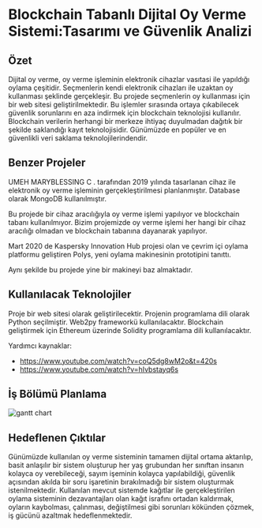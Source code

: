 # Blockchain Tabanlı Dijital Oy Verme Sistemi:Tasarımı ve Güvenlik Analizi

## Özet
Dijital oy verme, oy verme işleminin elektronik cihazlar vasıtasi ile yapıldığı oylama çeşitidir.
Seçmenlerin kendi elektronik cihazları ile uzaktan oy kullanması şeklinde gerçekleşir. Bu projede seçmenlerin oy kullanması için bir web sitesi geliştirilmektedir.
Bu işlemler sırasında ortaya çıkabilecek güvenlik sorunlarını en aza indirmek için blockchain teknolojisi kullanılır. Blockchain verilerin herhangi bir merkeze ihtiyaç duyulmadan dağıtık bir şekilde saklandığı kayıt teknolojisidir. Günümüzde en popüler ve en güvenlikli veri saklama teknolojilerindendir.

## Benzer Projeler
UMEH MARYBLESSING C . tarafından 2019 yılında tasarlanan cihaz ile elektronik oy verme işleminin gerçekleştirilmesi planlanmıştır. Database olarak MongoDB kullanılmıştır.

Bu projede bir cihaz aracılığıyla oy verme işlemi yapılıyor ve blockchain tabanı kullanılmıyor. Bizim projemizde oy verme işlemi her hangi bir cihaz aracılığı olmadan ve blockchain tabanına dayanarak yapılıyor.

Mart 2020 de Kaspersky Innovation Hub projesi olan ve çevrim içi oylama platformu geliştiren Polys, yeni oylama makinesinin prototipini tanıttı.

Aynı şekilde bu projede yine bir makineyi baz almaktadır.

## Kullanılacak Teknolojiler
Proje bir web sitesi olarak geliştirilecektir.
Projenin programlama dili olarak Python seçilmiştir.
Web2py frameworkü kullanılacaktır.
Blockchain geliştirmek için Ethereum üzerinde Solidity programlama dili kullanılacaktır.

Yardımcı kaynaklar:
- https://www.youtube.com/watch?v=coQ5dg8wM2o&t=420s
- https://www.youtube.com/watch?v=hIvbstayq6s

## İş Bölümü Planlama
	
![gantt chart](https://user-images.githubusercontent.com/56029547/99857632-aea6ed80-2b9c-11eb-90a1-c7cf142e4631.png)


## Hedeflenen Çıktılar 
Günümüzde kullanılan oy verme sisteminin tamamen dijital ortama aktarılıp, basit anlaşılır bir sistem oluşturup her yaş grubundan her sınıftan insanın kolayca oy verebileceği, sayım işeminin kolayca yapılabildiği, güvenlik açısından akılda bir soru işaretinin bırakılmadığı bir sistem oluşturmak istenilmektedir. Kullanılan mevcut sistemde kağıtlar ile gerçekleştirilen oylama sisteminin dezavantajları olan kağıt israfını ortadan kaldırmak, oyların kaybolması, çalınması, değiştilmesi gibi sorunları kökünden çözmek, iş gücünü azaltmak hedeflenmektedir.
